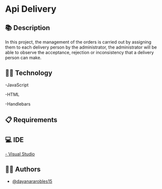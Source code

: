 # Api Delivery




## :books: Description

In this project, the management of the orders is carried out by assigning them to each delivery person by the administrator, the administrator will be able to observe the acceptance, rejection or inconsistency that a delivery person can make.

## :woman_technologist: Technology

-JavaScript

-HTML

-Handlebars

## :clipboard: Requirements


## :computer: IDE

[- Visual Studio](https://visualstudio.microsoft.com/es/vs/) 

## :woman_office_worker: Authors

- [@dayanararobles15](https://github.com/dayanararobles15)


